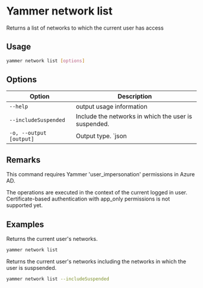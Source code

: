 # Yammer network list

Returns a list of networks to which the current user has access

## Usage

```sh
yammer network list [options]
```

## Options

Option|Description
------|-----------
`--help`|output usage information
`--includeSuspended`|Include the networks in which the user is suspended.
`-o, --output [output]`|Output type. `json|text`. Default `text`

## Remarks

This command requires Yammer 'user_impersonation' permissions in Azure AD. 

The operations are executed in the context of the current logged in user. Certificate-based authentication with app_only permissions is not supported yet.  

## Examples

Returns the current user's networks.

```sh
yammer network list
```

Returns the current user's networks including the networks in which the user is suspsended.

```sh
yammer network list --includeSuspended
```